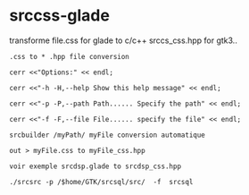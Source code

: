 # srccss-glade
transforme file.css for glade to c/c++ srccs_css.hpp for gtk3..


    .css to * .hpp file conversion

    cerr <<"Options:" << endl;

    cerr <<"-h -H,--help Show this help message" << endl;

    cerr <<"-p -P,--path Path...... Specify the path" << endl;

    cerr <<"-f -F,--file File...... specify the file" << endl;

    srcbuilder /myPath/ myFile conversion automatique

    out > myFile.css to myFile_css.hpp

    voir exemple srcdsp.glade to srcdsp_css.hpp
    
    ./srcsrc -p /$home/GTK/srcsql/src/  -f  srcsql 
